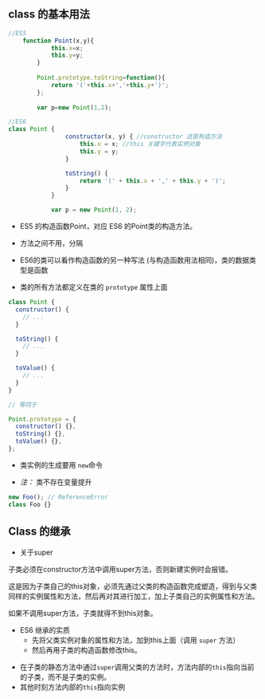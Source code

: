 
## class 的基本用法
```js
//ES5
	function Point(x,y){
			this.x=x;
			this.y=y;
		}
		
		Point.prototype.toString=function(){
			return '('+this.x+','+this.y+')';
		};
		
		var p=new Point(1,2);
```
```js
//ES6
class Point {
				constructor(x, y) { //constructor 这是构造方法
					this.x = x; //this 关键字代表实例对象
					this.y = y;
				}

				toString() {
					return '(' + this.x + ',' + this.y + ')';
				}
			}

			var p = new Point(1, 2);
```

* ES5 的构造函数Point，对应 ES6 的Point类的构造方法。

* 方法之间不用，分隔
* ES6的类可以看作构造函数的另一种写法 (与构造函数用法相同)，类的数据类型是函数

* 类的所有方法都定义在类的 ``prototype`` 属性上面

```js
class Point {
  constructor() {
    // ...
  }

  toString() {
    // ...
  }

  toValue() {
    // ...
  }
}

// 等同于

Point.prototype = {
  constructor() {},
  toString() {},
  toValue() {},
};
```

* 类实例的生成要用 ``new``命令


* *注：* 类不存在变量提升
```js
new Foo(); // ReferenceError
class Foo {}
```
## Class 的继承

* 关于super
 
子类必须在constructor方法中调用super方法，否则新建实例时会报错。

这是因为子类自己的this对象，必须先通过父类的构造函数完成塑造，得到与父类同样的实例属性和方法，然后再对其进行加工，加上子类自己的实例属性和方法。

如果不调用super方法，子类就得不到this对象。

* ES6 继承的实质
     * 先将父类实例对象的属性和方法，加到this上面（调用 ``super`` 方法）
     * 然后再用子类的构造函数修改this。

- 在子类的静态方法中通过`super`调用父类的方法时，方法内部的`this`指向当前的子类，而不是子类的实例。
- 其他时刻方法内部的`this`指向实例